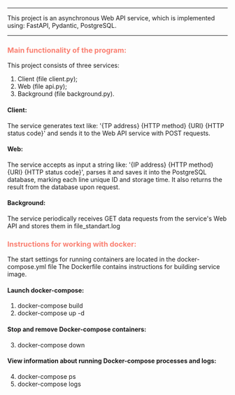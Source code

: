 _____
This project is an asynchronous Web API service, which is implemented using: FastAPI, Pydantic, PostgreSQL.
_____
### <span style='color:rgb(250, 128, 114)'> Main functionality of the program: </span>
This project consists of three services:
1. Client (file client.pу);
2. Web (file api.pу);
3. Background (file background.py).

#### Client: ####
The service generates text like: '{TP address} {HTTP method} {URI} {HTTP status code}' and
sends it to the Web API service with POST requests.

#### Web: ####
The service accepts as input a string like: '{IP address} {HTTP method} {URI} {HTTP status
code}', parses it and saves it into the PostgreSQL database, marking each line unique
ID and storage time. It also returns the result from the database upon request.

#### Background: ####
The service periodically receives GET data requests from the service's Web API and stores them in
file_standart.log

### <span style='color:rgb(250, 128, 114)'> Instructions for working with docker: </span>
The start settings for running containers are located in the docker-compose.yml file
The Dockerfile contains instructions for building service image.
#### Launch docker-compose:
1. docker-compose build
2. docker-compose up -d
#### Stop and remove Docker-compose containers:
3. docker-compose down
#### View information about running Docker-compose processes and logs:
4. docker-compose ps
5. docker-compose logs
